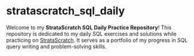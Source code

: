 # stratascratch_sql_daily

Welcome to my **StrataScratch SQL Daily Practice Repository**! This repository is dedicated to my daily SQL exercises and solutions while practicing on [StrataScratch](https://www.stratascratch.com/). It serves as a portfolio of my progress in SQL query writing and problem-solving skills.

